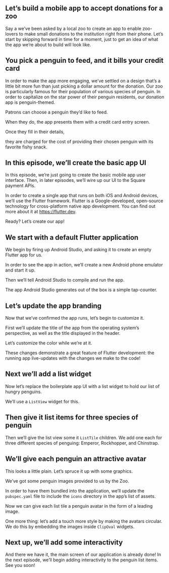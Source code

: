 ## Let’s build a mobile app to accept donations for a zoo

Say a we’ve been asked by a local zoo to create an app to enable zoo-lovers to make small donations to the institution right from their phone. Let’s start by skipping forward in time for a moment, just to get an idea of what the app we’re about to build will look like.

## You pick a penguin to feed, and it bills your credit card

 <!-- shot() --> 

In order to make the app more engaging, we’ve settled on a design that’s a little bit more fun than just picking a dollar amount for the donation. Our zoo is particularly famous for their population of various species of penguin. In order to capitalize on the star power of their penguin residents, our donation app is penguin-themed. 

 <!-- shot() --> 

Patrons can choose a penguin they’d like to feed. 

 <!-- shot() --> 

When they do, the app presents them with a credit card entry screen.

 <!-- shot() --> 

Once they fill in their details, 

 <!-- shot() --> 

they are charged for the cost of providing their chosen penguin with its favorite fishy snack.

## In this episode, we’ll create the basic app UI

In this episode, we’re just going to create the basic mobile app user interface. Then, in later episodes, we’ll wire up our UI to the Square payment APIs.

In order to create a single app that runs on both iOS and Android devices, we’ll use the Flutter framework. Flutter is a Google-developed, open-source technology for cross-platform native app development. You can find out more about it at https://flutter.dev.

Ready? Let’s create our app!

## We start with a default Flutter application

<!-- shot() -->

We begin by firing up Android Studio, and asking it to create an empty Flutter app for us.

 <!-- shot() --> 

In order to see the app in action, we’ll create a new Android phone emulator and start it up.

 <!-- shot() --> 

Then we’ll tell Android Studio to compile and run the app.

 <!-- shot() --> 

The app Android Studio generates out of the box is a simple tap-counter.

## Let’s update the app branding

Now that we’ve confirmed the app runs, let’s begin to customize it.

 <!-- shot() -->  

First we’ll update the title of the app from the operating system’s perspective, as well as the title displayed in the header.

 <!-- shot() -->  

Let’s customize the color while we’re at it.

 <!-- shot() -->  

These changes demonstrate a great feature of Flutter development: the running app live-updates with the changes we make to the code!

## Next we’ll add a list widget

 <!-- shot() delete value of body: -->  

Now let’s replace the boilerplate app UI with a list widget to hold our list of hungry penguins.

 <!-- shot() -->  

We’ll use a `ListView` widget for this.

## Then give it list items for three species of penguin

 <!-- shot() -->  

Then we’ll give the list view some it `ListTile` children. We add one each for three different species of penguing: Emperor, Rockhopper, and Chinstrap.

## We’ll give each penguin an attractive avatar

This looks a little plain. Let’s spruce it up with some graphics.

 <!-- shot() -->  

We’ve got some penguin images provided to us by the Zoo.

 <!-- shot() -->  

In order to have them bundled into the application, we’ll update the `pubspec.yaml` file to include the `icons` directory in the app’s list of assets.

 <!-- shot() -->  

Now we can give each list tile a penguin avatar in the form of a leading image.

 <!-- shot() -->  

One more thing: let’s add a touch more style by making the avatars circular. We do this by embedding the images inside `ClipOval` widgets.

## Next up, we’ll add some interactivity

And there we have it, the main screen of our application is already done! In the next episode, we’ll begin adding interactivity to the penguin list items. See you soon!